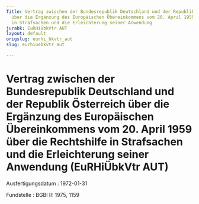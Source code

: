 ```yaml
---
Title: Vertrag zwischen der Bundesrepublik Deutschland und der Republik Österreich
  über die Ergänzung des Europäischen Übereinkommens vom 20. April 1959 über die Rechtshilfe
  in Strafsachen und die Erleichterung seiner Anwendung
jurabk: EuRHiÜbkVtr AUT
layout: default
origslug: eurhi_bkvtr_aut
slug: eurhiuebkvtr_aut

---
```


# Vertrag zwischen der Bundesrepublik Deutschland und der Republik Österreich über die Ergänzung des Europäischen Übereinkommens vom 20. April 1959 über die Rechtshilfe in Strafsachen und die Erleichterung seiner Anwendung (EuRHiÜbkVtr AUT)

Ausfertigungsdatum
:   1972-01-31

Fundstelle
:   BGBl II: 1975, 1159

